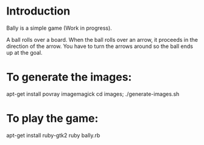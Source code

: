 # Introduction
Bally is a simple game (Work in progress).

A ball rolls over a board.
When the ball rolls over an arrow, it proceeds
in the direction of the arrow.
You have to turn the arrows around so the ball ends up at the goal.

# To generate the images:
apt-get install povray imagemagick
cd images; ./generate-images.sh

# To play the game:
apt-get install ruby-gtk2
ruby bally.rb
